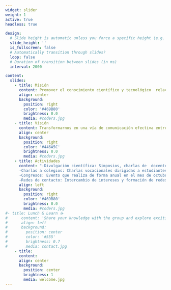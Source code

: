 ```yaml
---
widget: slider
weight: 1
active: true
headless: true

design:
  # Slide height is automatic unless you force a specific height (e.g. '400px')
  slide_height: ''
  is_fullscreen: false
  # Automatically transition through slides?
  loop: false
  # Duration of transition between slides (in ms)
  interval: 2000

content:
  slides:
    - title: Misión
      content: Promover el conocimiento científico y tecnológico  relacionado con el área de Ingeniería en Biotecnología entre los estudiantes y las universidades asociadas.
      align: center
      background:
        position: right
        color: '#469B80'
        brightness: 0.0
        media: #coders.jpg
    - title: Visión
      content: Transformarnos en una vía de comunicación efectiva entre socios y organizaciones relacionadas con la biotecnología, apuntando fuertemente a las carencias académicas y laborales.
      align: center
      background:
        position: right
        color: '#446A5C'
        brightness: 0.0
        media: #coders.jpg
    - title: Actividades
      content: "-Divulgación científica: Simposios, charlas de  docentes y/o empresas, creación de contenido.
      -Charlas a colegios: Charlas vocacionales dirigidas a estudiantes de enseñanza media con el objetivo de dar a conocer la asociación, la carrera de biotecnología y sus afines, y las diferentes áreas de desarrollo.
      -Congresos: Evento que realiza de forma anual en el mes de octubre, donde participan estudiantes, docentes y expertos con el objetivo de difundir los avances y desarrollos referentes al campo de la biotecnología a nivel nacional e internacional.
      -Redes de contacto: Intercambio de intereses y formación de redes de contacto para futuras relaciones laborales con colegas."
      align: left
      background:
        position: right
        color: '#469B80'
        brightness: 0.0
        media: #coders.jpg
#- title: Lunch & Learn ☕️
#      content: 'Share your knowledge with the group and explore exciting new topics together!'
#      align: left
#      background:
#        position: center
#        color: '#555'
#        brightness: 0.7
#        media: contact.jpg
    - title: 
      content: 
      align: center
      background:
        position: center
        brightness: 1
        media: welcome.jpg
---
```

